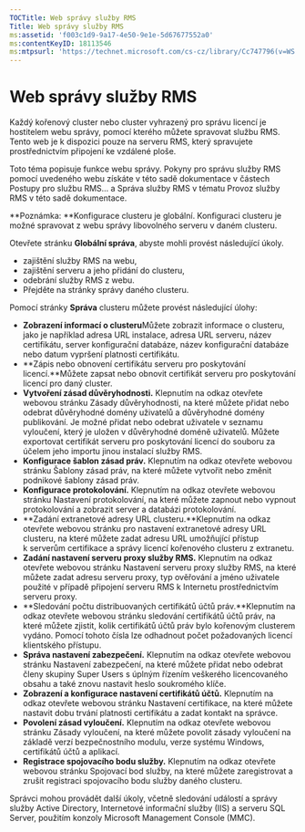 ```yaml
---
TOCTitle: Web správy služby RMS
Title: Web správy služby RMS
ms:assetid: 'f003c1d9-9a17-4e50-9e1e-5d67677552a0'
ms:contentKeyID: 18113546
ms:mtpsurl: 'https://technet.microsoft.com/cs-cz/library/Cc747796(v=WS.10)'
---
```


Web správy služby RMS
=====================

Každý kořenový cluster nebo cluster vyhrazený pro správu licencí je hostitelem webu správy, pomocí kterého můžete spravovat službu RMS. Tento web je k dispozici pouze na serveru RMS, který spravujete prostřednictvím připojení ke vzdálené ploše.

Toto téma popisuje funkce webu správy. Pokyny pro správu služby RMS pomocí uvedeného webu získáte v této sadě dokumentace v částech Postupy pro službu RMS... a Správa služby RMS v tématu Provoz služby RMS v této sadě dokumentace.

**Poznámka: **Konfigurace clusteru je globální. Konfiguraci clusteru je možné spravovat z webu správy libovolného serveru v daném clusteru.

Otevřete stránku **Globální správa**, abyste mohli provést následující úkoly.

-   zajištění služby RMS na webu,
-   zajištění serveru a jeho přidání do clusteru,
-   odebrání služby RMS z webu.
-   Přejděte na stránky správy daného clusteru.

Pomocí stránky **Správa** clusteru můžete provést následující úlohy:

-   **Zobrazení informací o clusteru**Můžete zobrazit informace o clusteru, jako je například adresa URL instalace, adresa URL serveru, název certifikátu, server konfigurační databáze, název konfigurační databáze nebo datum vypršení platnosti certifikátu.
-   **Zápis nebo obnovení certifikátu serveru pro poskytování licencí.**Můžete zapsat nebo obnovit certifikát serveru pro poskytování licencí pro daný cluster.
-   **Vytvoření zásad důvěryhodnosti.** Klepnutím na odkaz otevřete webovou stránku Zásady důvěryhodnosti, na které můžete přidat nebo odebrat důvěryhodné domény uživatelů a důvěryhodné domény publikování. Je možné přidat nebo odebrat uživatele v seznamu vyloučení, který je uložen v důvěryhodné doméně uživatelů. Můžete exportovat certifikát serveru pro poskytování licencí do souboru za účelem jeho importu jinou instalací služby RMS.
-   **Konfigurace šablon zásad práv.** Klepnutím na odkaz otevřete webovou stránku Šablony zásad práv, na které můžete vytvořit nebo změnit podnikové šablony zásad práv.
-   **Konfigurace protokolování.** Klepnutím na odkaz otevřete webovou stránku Nastavení protokolování, na které můžete zapnout nebo vypnout protokolování a zobrazit server a databázi protokolování.
-   **Zadání extranetové adresy URL clusteru.**Klepnutím na odkaz otevřete webovou stránku pro nastavení extranetové adresy URL clusteru, na které můžete zadat adresu URL umožňující přístup k serverům certifikace a správy licencí kořenového clusteru z extranetu.
-   **Zadání nastavení serveru proxy služby RMS.** Klepnutím na odkaz otevřete webovou stránku Nastavení serveru proxy služby RMS, na které můžete zadat adresu serveru proxy, typ ověřování a jméno uživatele použité v případě připojení serveru RMS k Internetu prostřednictvím serveru proxy.
-   **Sledování počtu distribuovaných certifikátů účtů práv.**Klepnutím na odkaz otevřete webovou stránku sledování certifikátů účtů práv, na které můžete zjistit, kolik certifikátů účtů práv bylo kořenovým clusterem vydáno. Pomocí tohoto čísla lze odhadnout počet požadovaných licencí klientského přístupu.
-   **Správa nastavení zabezpečení.** Klepnutím na odkaz otevřete webovou stránku Nastavení zabezpečení, na které můžete přidat nebo odebrat členy skupiny Super Users s úplným řízením veškerého licencovaného obsahu a také znovu nastavit heslo soukromého klíče.
-   **Zobrazení a konfigurace nastavení certifikátů účtů.** Klepnutím na odkaz otevřete webovou stránku Nastavení certifikace, na které můžete nastavit dobu trvání platnosti certifikátu a zadat kontakt na správce.
-   **Povolení zásad vyloučení.** Klepnutím na odkaz otevřete webovou stránku Zásady vyloučení, na které můžete povolit zásady vyloučení na základě verzí bezpečnostního modulu, verze systému Windows, certifikátů účtů a aplikací.
-   **Registrace spojovacího bodu služby.** Klepnutím na odkaz otevřete webovou stránku Spojovací bod služby, na které můžete zaregistrovat a zrušit registraci spojovacího bodu služby daného clusteru.

Správci mohou provádět další úkoly, včetně sledování událostí a správy služby Active Directory, Internetové informační služby (IIS) a serveru SQL Server, použitím konzoly Microsoft Management Console (MMC).
